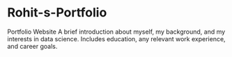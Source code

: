 # Rohit-s-Portfolio
Portfolio Website 
A brief introduction about myself, my background, and my interests in data science. Includes education, any relevant work experience, and career goals.